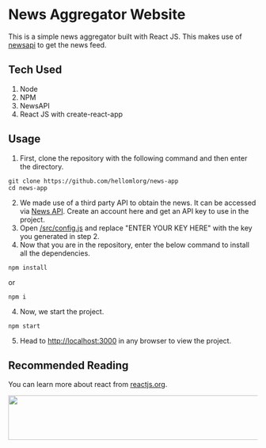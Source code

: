# News Aggregator Website
This is a simple news aggregator built with React JS. This makes use of [newsapi](https://newsapi.org/) to get the news feed. 

## Tech Used
1. Node
2. NPM
3. NewsAPI
4. React JS with create-react-app

## Usage
1. First, clone the repository with the following command and then enter the directory.
```
git clone https://github.com/hellomlorg/news-app
cd news-app
```
2. We made use of a third party API to obtain the news. It can be accessed via [News API](https://newsapi.org/). Create an account here and get an API key to use in the project.
3. Open [/src/config.js](https://github.com/hellomlorg/news-app/blob/main/src/config.js) and replace "ENTER YOUR KEY HERE" with the key you generated in step 2. 
4. Now that you are in the repository, enter the below command to install all the dependencies. 
```
npm install
```
or 
```
npm i
```
4. Now, we start the project. 
```
npm start
```
5. Head to [http://localhost:3000](http://localhost:3000) in any browser to view the project. 

## Recommended Reading
You can learn more about react from [reactjs.org](https://reactjs.org/).

<a href="https://grammarly.go2cloud.org/aff_c?offer_id=3&aff_id=73274&file_id=1545" target="_blank"><img src="https://media.go2speed.org/brand/files/grammarly/3/future728x90.png" width="728" height="90" border="0" /></a><img src="https://grammarly.go2cloud.org/aff_i?offer_id=3&file_id=1545&aff_id=73274" width="0" height="0" style="position:absolute;visibility:hidden;" border="0" />


